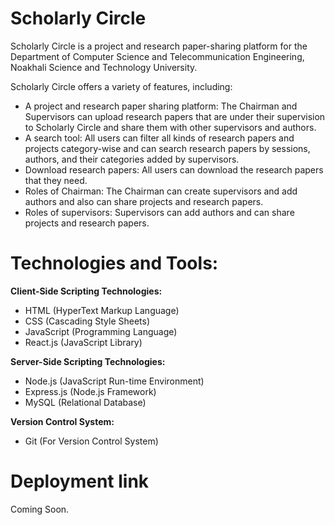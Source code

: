 # Scholarly Circle

Scholarly Circle is a project and research paper-sharing platform for the Department of Computer Science and Telecommunication Engineering, Noakhali Science and Technology University.

Scholarly Circle offers a variety of features, including:

<ul>
  <li>A project and research paper sharing platform: The Chairman and Supervisors can upload research papers that are under their supervision to Scholarly Circle and share them with other supervisors and authors.</li>
  <li>A search tool: All users can filter all kinds of research papers and projects category-wise and can search research papers by sessions, authors, and their categories added by supervisors.</li>
  <li>Download research papers: All users can download the research papers that they need.</li>
  <li>Roles of Chairman: The Chairman can create supervisors and add authors and also can share projects and research papers.</li>
  <li>Roles of supervisors: Supervisors can add authors and can share projects and research papers.</li>
</ul>

# Technologies and Tools:

<strong>Client-Side Scripting Technologies:</strong>

<ul>
  <li>HTML (HyperText Markup Language)</li>
  <li>CSS (Cascading Style Sheets)</li>
  <li>JavaScript (Programming Language)</li>
  <li>React.js (JavaScript Library)</li>
</ul>

<strong>Server-Side Scripting Technologies:</strong>

<ul>
  <li>Node.js (JavaScript Run-time Environment)</li>
  <li>Express.js (Node.js Framework)</li>
  <li>MySQL (Relational Database)</li>
</ul>

<strong>Version Control System:</strong>

<ul>
  <li>Git (For Version Control System)</li>
</ul>

# Deployment link

Coming Soon.
